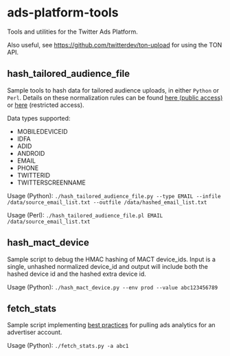 # ads-platform-tools

Tools and utilities for the Twitter Ads Platform. 

Also useful, see https://github.com/twitterdev/ton-upload for using the TON API.

## hash_tailored_audience_file

Sample tools to hash data for tailored audience uploads, in either `Python` or `Perl`. Details on these normalization rules can be found [here (public access)](https://support.twitter.com/articles/20172017-tailored-audiences) or [here](https://dev.twitter.com/ads/audiences/file-data) (restricted access).

Data types supported:
 - MOBILEDEVICEID
 - IDFA
 - ADID
 - ANDROID
 - EMAIL
 - PHONE
 - TWITTERID
 - TWITTERSCREENNAME


Usage (Python):
`./hash_tailored_audience_file.py --type EMAIL --infile /data/source_email_list.txt --outfile /data/hashed_email_list.txt`

Usage (Perl):
`./hash_tailored_audience_file.pl EMAIL /data/source_email_list.txt`

## hash_mact_device

Sample script to debug the HMAC hashing of MACT device_ids. Input is a single, unhashed normalized device_id and output will include both the hashed device id and the hashed extra device id.

Usage (Python):
`./hash_mact_device.py --env prod --value abc123456789`

## fetch_stats

Sample script implementing [best practices](https://dev.twitter.com/ads/campaigns/analytics-best-practices) for pulling ads analytics for an advertiser account.

Usage (Python):
`./fetch_stats.py -a abc1`
